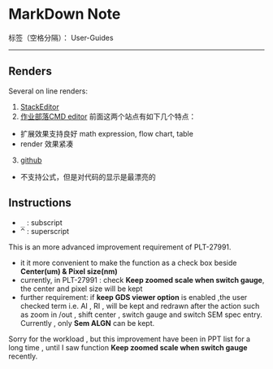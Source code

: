 # MarkDown Note

标签（空格分隔）： User-Guides

---

## Renders
Several on line renders:

1. [StackEditor](https://stackedit.io/editor)
2. [作业部落CMD editor](https://www.zybuluo.com/mdeditor)
前面这两个站点有如下几个特点：
  - 扩展效果支持良好 math expression, flow chart, table
  - render 效果紧凑
3. [github](https://www.zybuluo.com/mdeditor)
  - 不支持公式，但是对代码的显示是最漂亮的


## Instructions

- <kbd>_</kbd> : subscript
- <kbd>^</kbd> : superscript


This is an more advanced improvement requirement of PLT-27991.

- it it more convenient to make the function as a check box beside **Center(um) & Pixel size(nm)**
- currently, in PLT-27991 : check **Keep zoomed scale when switch gauge**, the center and pixel size will be kept
- further requirement: if **keep GDS viewer option** is enabled ,the user checked term i.e. AI , RI , will be kept and redrawn after the action such as zoom in /out , shift center , switch gauge and switch SEM spec entry. Currently , only **Sem ALGN** can be kept.

Sorry for the workload , but this improvement have been in PPT list for a long time , until I saw function **Keep zoomed scale when switch gauge** recently.
